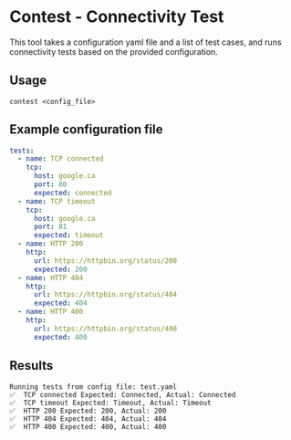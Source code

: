 # Contest - Connectivity Test

This tool takes a configuration yaml file and a list of test cases, and runs connectivity tests based on the provided 
configuration.

## Usage
```shell
contest <config_file>
```

## Example configuration file
```yaml
tests:
  - name: TCP connected
    tcp:
      host: google.ca
      port: 80
      expected: connected
  - name: TCP timeout
    tcp:
      host: google.ca
      port: 81
      expected: timeout
  - name: HTTP 200
    http:
      url: https://httpbin.org/status/200
      expected: 200
  - name: HTTP 404
    http:
      url: https://httpbin.org/status/404
      expected: 404
  - name: HTTP 400
    http:
      url: https://httpbin.org/status/400
      expected: 400
```

## Results
```
Running tests from config file: test.yaml
✅  TCP connected Expected: Connected, Actual: Connected
✅  TCP timeout Expected: Timeout, Actual: Timeout
✅  HTTP 200 Expected: 200, Actual: 200
✅  HTTP 404 Expected: 404, Actual: 404
✅  HTTP 400 Expected: 400, Actual: 400

```